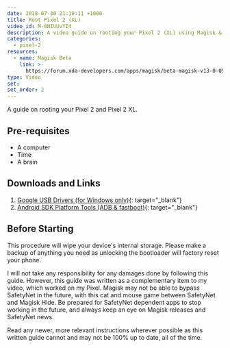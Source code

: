 ```yaml
---
date: 2018-07-30 21:10:11 +1000
title: Root Pixel 2 (XL)
video_id: M-0NIUUvYI4
description: A video guide on rooting your Pixel 2 (XL) using Magisk & Magisk Manager
categories:
  - pixel-2
resources:
  - name: Magisk Beta
    link: >-
      https://forum.xda-developers.com/apps/magisk/beta-magisk-v13-0-0980cb6-t3618589
type: Video
set:
set_order: 2
---
```


A guide on rooting your Pixel 2 and Pixel 2 XL.

## Pre-requisites

* A computer
* Time
* A brain

## Downloads and Links

1. [Google USB Drivers (for Windows only)](https://dl-ssl.google.com//android/repository/latest_usb_driver_windows.zip){: target="_blank"}
2. [Android SDK Platform Tools (ADB & fastboot)](https://developer.android.com/studio/releases/platform-tools.html){: target="_blank"}

## Before Starting

This procedure will wipe your device's internal storage. Please make a backup of anything you need as unlocking the bootloader will factory reset your phone.

I will not take any responsibility for any damages done by following this guide. However, this guide was written as a complementary item to my video, which worked on my Pixel. Magisk may not be able to bypass SafetyNet in the future, with this cat and mouse game between SafetyNet and Magisk Hide. Be prepared for SafetyNet dependent apps to stop working in the future, and always keep an eye on Magisk releases and SafetyNet news.

Read any newer, more relevant instructions wherever possible as this written guide cannot and may not be 100% up to date, all of the time.